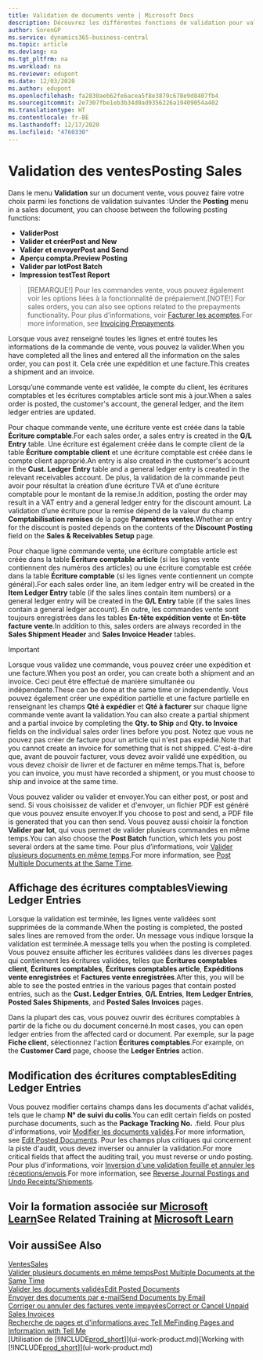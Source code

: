 ```yaml
---
title: Validation de documents vente | Microsoft Docs
description: Découvrez les différentes fonctions de validation pour valider les documents vente et comment mettre à jour les documents validés.
author: SorenGP
ms.service: dynamics365-business-central
ms.topic: article
ms.devlang: na
ms.tgt_pltfrm: na
ms.workload: na
ms.reviewer: edupont
ms.date: 12/03/2020
ms.author: edupont
ms.openlocfilehash: fa2830aeb62fe6acea5f8e3879c678e9d8407fb4
ms.sourcegitcommit: 2e7307fbe1eb3b34d0ad9356226a19409054a402
ms.translationtype: HT
ms.contentlocale: fr-BE
ms.lasthandoff: 12/17/2020
ms.locfileid: "4760330"
---
```

# <a name="posting-sales"></a><span data-ttu-id="ea3a3-103">Validation des ventes</span><span class="sxs-lookup"><span data-stu-id="ea3a3-103">Posting Sales</span></span>

<span data-ttu-id="ea3a3-104">Dans le menu **Validation** sur un document vente, vous pouvez faire votre choix parmi les fonctions de validation suivantes :</span><span class="sxs-lookup"><span data-stu-id="ea3a3-104">Under the **Posting** menu in a sales document, you can choose between the following posting functions:</span></span>

* <span data-ttu-id="ea3a3-105">**Valider**</span><span class="sxs-lookup"><span data-stu-id="ea3a3-105">**Post**</span></span>
* <span data-ttu-id="ea3a3-106">**Valider et créer**</span><span class="sxs-lookup"><span data-stu-id="ea3a3-106">**Post and New**</span></span>
* <span data-ttu-id="ea3a3-107">**Valider et envoyer**</span><span class="sxs-lookup"><span data-stu-id="ea3a3-107">**Post and Send**</span></span>
* <span data-ttu-id="ea3a3-108">**Aperçu compta.**</span><span class="sxs-lookup"><span data-stu-id="ea3a3-108">**Preview Posting**</span></span>
* <span data-ttu-id="ea3a3-109">**Valider par lot**</span><span class="sxs-lookup"><span data-stu-id="ea3a3-109">**Post Batch**</span></span>
* <span data-ttu-id="ea3a3-110">**Impression test**</span><span class="sxs-lookup"><span data-stu-id="ea3a3-110">**Test Report**</span></span>

> <span data-ttu-id="ea3a3-111">[REMARQUE!] Pour les commandes vente, vous pouvez également voir les options liées à la fonctionnalité de prépaiement.</span><span class="sxs-lookup"><span data-stu-id="ea3a3-111">[NOTE!] For sales orders, you can also see options related to the prepayments functionality.</span></span> <span data-ttu-id="ea3a3-112">Pour plus d’informations, voir [Facturer les acomptes](finance-invoice-prepayments.md).</span><span class="sxs-lookup"><span data-stu-id="ea3a3-112">For more information, see [Invoicing Prepayments](finance-invoice-prepayments.md).</span></span> 

<span data-ttu-id="ea3a3-113">Lorsque vous avez renseigné toutes les lignes et entré toutes les informations de la commande de vente, vous pouvez la valider.</span><span class="sxs-lookup"><span data-stu-id="ea3a3-113">When you have completed all the lines and entered all the information on the sales order, you can post it.</span></span> <span data-ttu-id="ea3a3-114">Cela crée une expédition et une facture.</span><span class="sxs-lookup"><span data-stu-id="ea3a3-114">This creates a shipment and an invoice.</span></span>

<span data-ttu-id="ea3a3-115">Lorsqu’une commande vente est validée, le compte du client, les écritures comptables et les écritures comptables article sont mis à jour.</span><span class="sxs-lookup"><span data-stu-id="ea3a3-115">When a sales order is posted, the customer's account, the general ledger, and the item ledger entries are updated.</span></span>

<span data-ttu-id="ea3a3-116">Pour chaque commande vente, une écriture vente est créée dans la table **Écriture comptable**.</span><span class="sxs-lookup"><span data-stu-id="ea3a3-116">For each sales order, a sales entry is created in the **G/L Entry** table.</span></span> <span data-ttu-id="ea3a3-117">Une écriture est également créée dans le compte client de la table **Écriture comptable client** et une écriture comptable est créée dans le compte client approprié.</span><span class="sxs-lookup"><span data-stu-id="ea3a3-117">An entry is also created in the customer's account in the **Cust. Ledger Entry** table and a general ledger entry is created in the relevant receivables account.</span></span> <span data-ttu-id="ea3a3-118">De plus, la validation de la commande peut avoir pour résultat la création d’une écriture TVA et d’une écriture comptable pour le montant de la remise.</span><span class="sxs-lookup"><span data-stu-id="ea3a3-118">In addition, posting the order may result in a VAT entry and a general ledger entry for the discount amount.</span></span> <span data-ttu-id="ea3a3-119">La validation d’une écriture pour la remise dépend de la valeur du champ **Comptabilisation remises** de la page **Paramètres ventes**.</span><span class="sxs-lookup"><span data-stu-id="ea3a3-119">Whether an entry for the discount is posted depends on the contents of the **Discount Posting** field on the **Sales & Receivables Setup** page.</span></span>

<span data-ttu-id="ea3a3-120">Pour chaque ligne commande vente, une écriture comptable article est créée dans la table **Écriture comptable article** (si les lignes vente contiennent des numéros des articles) ou une écriture comptable est créée dans la table **Écriture comptable** (si les lignes vente contiennent un compte général).</span><span class="sxs-lookup"><span data-stu-id="ea3a3-120">For each sales order line, an item ledger entry will be created in the **Item Ledger Entry** table (if the sales lines contain item numbers) or a general ledger entry will be created in the **G/L Entry** table (if the sales lines contain a general ledger account).</span></span> <span data-ttu-id="ea3a3-121">En outre, les commandes vente sont toujours enregistrées dans les tables **En-tête expédition vente** et **En-tête facture vente**.</span><span class="sxs-lookup"><span data-stu-id="ea3a3-121">In addition to this, sales orders are always recorded in the **Sales Shipment Header** and **Sales Invoice Header** tables.</span></span>

> [!IMPORTANT]  
> <span data-ttu-id="ea3a3-122">Lorsque vous validez une commande, vous pouvez créer une expédition et une facture.</span><span class="sxs-lookup"><span data-stu-id="ea3a3-122">When you post an order, you can create both a shipment and an invoice.</span></span> <span data-ttu-id="ea3a3-123">Ceci peut être effectué de manière simultanée ou indépendante.</span><span class="sxs-lookup"><span data-stu-id="ea3a3-123">These can be done at the same time or independently.</span></span> <span data-ttu-id="ea3a3-124">Vous pouvez également créer une expédition partielle et une facture partielle en renseignant les champs **Qté à expédier** et **Qté à facturer** sur chaque ligne commande vente avant la validation.</span><span class="sxs-lookup"><span data-stu-id="ea3a3-124">You can also create a partial shipment and a partial invoice by completing the **Qty. to Ship** and **Qty. to Invoice** fields on the individual sales order lines before you post.</span></span> <span data-ttu-id="ea3a3-125">Notez que vous ne pouvez pas créer de facture pour un article qui n'est pas expédié.</span><span class="sxs-lookup"><span data-stu-id="ea3a3-125">Note that you cannot create an invoice for something that is not shipped.</span></span> <span data-ttu-id="ea3a3-126">C'est-à-dire que, avant de pouvoir facturer, vous devez avoir validé une expédition, ou vous devez choisir de livrer et de facturer en même temps.</span><span class="sxs-lookup"><span data-stu-id="ea3a3-126">That is, before you can invoice, you must have recorded a shipment, or you must choose to ship and invoice at the same time.</span></span>

<span data-ttu-id="ea3a3-127">Vous pouvez valider ou valider et envoyer.</span><span class="sxs-lookup"><span data-stu-id="ea3a3-127">You can either post, or post and send.</span></span> <span data-ttu-id="ea3a3-128">Si vous choisissez de valider et d'envoyer, un fichier PDF est généré que vous pouvez ensuite envoyer.</span><span class="sxs-lookup"><span data-stu-id="ea3a3-128">If you choose to post and send, a PDF file is generated that you can then send.</span></span> <span data-ttu-id="ea3a3-129">Vous pouvez aussi choisir la fonction **Valider par lot**, qui vous permet de valider plusieurs commandes en même temps.</span><span class="sxs-lookup"><span data-stu-id="ea3a3-129">You can also choose the **Post Batch** function, which lets you post several orders at the same time.</span></span> <span data-ttu-id="ea3a3-130">Pour plus d’informations, voir [Valider plusieurs documents en même temps](ui-batch-posting.md).</span><span class="sxs-lookup"><span data-stu-id="ea3a3-130">For more information, see [Post Multiple Documents at the Same Time](ui-batch-posting.md).</span></span>

## <a name="viewing-ledger-entries"></a><span data-ttu-id="ea3a3-131">Affichage des écritures comptables</span><span class="sxs-lookup"><span data-stu-id="ea3a3-131">Viewing Ledger Entries</span></span>

<span data-ttu-id="ea3a3-132">Lorsque la validation est terminée, les lignes vente validées sont supprimées de la commande.</span><span class="sxs-lookup"><span data-stu-id="ea3a3-132">When the posting is completed, the posted sales lines are removed from the order.</span></span> <span data-ttu-id="ea3a3-133">Un message vous indique lorsque la validation est terminée.</span><span class="sxs-lookup"><span data-stu-id="ea3a3-133">A message tells you when the posting is completed.</span></span> <span data-ttu-id="ea3a3-134">Vous pouvez ensuite afficher les écritures validées dans les diverses pages qui contiennent les écritures validées, telles que **Écritures comptables client**, **Écritures comptables**, **Écritures comptables article**, **Expéditions vente enregistrées** et **Factures vente enregistrées**.</span><span class="sxs-lookup"><span data-stu-id="ea3a3-134">After this, you will be able to see the posted entries in the various pages that contain posted entries, such as the **Cust. Ledger Entries**, **G/L Entries**, **Item Ledger Entries**, **Posted Sales Shipments**, and **Posted Sales Invoices** pages.</span></span>  

<span data-ttu-id="ea3a3-135">Dans la plupart des cas, vous pouvez ouvrir des écritures comptables à partir de la fiche ou du document concerné.</span><span class="sxs-lookup"><span data-stu-id="ea3a3-135">In most cases, you can open ledger entries from the affected card or document.</span></span> <span data-ttu-id="ea3a3-136">Par exemple, sur la page **Fiche client**, sélectionnez l'action **Écritures comptables**.</span><span class="sxs-lookup"><span data-stu-id="ea3a3-136">For example, on the **Customer Card** page, choose the **Ledger Entries** action.</span></span>

## <a name="editing-ledger-entries"></a><span data-ttu-id="ea3a3-137">Modification des écritures comptables</span><span class="sxs-lookup"><span data-stu-id="ea3a3-137">Editing Ledger Entries</span></span>

<span data-ttu-id="ea3a3-138">Vous pouvez modifier certains champs dans les documents d'achat validés, tels que le champ **N° de suivi du colis**.</span><span class="sxs-lookup"><span data-stu-id="ea3a3-138">You can edit certain fields on posted purchase documents, such as the **Package Tracking No.**</span></span> <span data-ttu-id="ea3a3-139">.</span><span class="sxs-lookup"><span data-stu-id="ea3a3-139">field.</span></span> <span data-ttu-id="ea3a3-140">Pour plus d'informations, voir [Modifier les documents validés](across-edit-posted-document.md).</span><span class="sxs-lookup"><span data-stu-id="ea3a3-140">For more information, see [Edit Posted Documents](across-edit-posted-document.md).</span></span> <span data-ttu-id="ea3a3-141">Pour les champs plus critiques qui concernent la piste d'audit, vous devez inverser ou annuler la validation.</span><span class="sxs-lookup"><span data-stu-id="ea3a3-141">For more critical fields that affect the auditing trail, you must reverse or undo posting.</span></span> <span data-ttu-id="ea3a3-142">Pour plus d'informations, voir [Inversion d'une validation feuille et annuler les réceptions/envois](finance-how-reverse-journal-posting.md).</span><span class="sxs-lookup"><span data-stu-id="ea3a3-142">For more information, see [Reverse Journal Postings and Undo Receipts/Shipments](finance-how-reverse-journal-posting.md).</span></span>

## <a name="see-related-training-at-microsoft-learn"></a><span data-ttu-id="ea3a3-143">Voir la formation associée sur [Microsoft Learn](/learn/modules/ship-invoice-items-dynamics-365-business-central/index)</span><span class="sxs-lookup"><span data-stu-id="ea3a3-143">See Related Training at [Microsoft Learn](/learn/modules/ship-invoice-items-dynamics-365-business-central/index)</span></span>

## <a name="see-also"></a><span data-ttu-id="ea3a3-144">Voir aussi</span><span class="sxs-lookup"><span data-stu-id="ea3a3-144">See Also</span></span>

[<span data-ttu-id="ea3a3-145">Ventes</span><span class="sxs-lookup"><span data-stu-id="ea3a3-145">Sales</span></span>](sales-manage-sales.md)  
[<span data-ttu-id="ea3a3-146">Valider plusieurs documents en même temps</span><span class="sxs-lookup"><span data-stu-id="ea3a3-146">Post Multiple Documents at the Same Time</span></span>](ui-batch-posting.md)  
[<span data-ttu-id="ea3a3-147">Valider les documents validés</span><span class="sxs-lookup"><span data-stu-id="ea3a3-147">Edit Posted Documents</span></span>](across-edit-posted-document.md)  
[<span data-ttu-id="ea3a3-148">Envoyer des documents par e-mail</span><span class="sxs-lookup"><span data-stu-id="ea3a3-148">Send Documents by Email</span></span>](ui-how-send-documents-email.md)  
[<span data-ttu-id="ea3a3-149">Corriger ou annuler des factures vente impayées</span><span class="sxs-lookup"><span data-stu-id="ea3a3-149">Correct or Cancel Unpaid Sales Invoices</span></span>](sales-how-correct-cancel-sales-invoice.md)  
[<span data-ttu-id="ea3a3-150">Recherche de pages et d'informations avec Tell Me</span><span class="sxs-lookup"><span data-stu-id="ea3a3-150">Finding Pages and Information with Tell Me</span></span>](ui-search.md)  
<span data-ttu-id="ea3a3-151">[Utilisation de [!INCLUDE[prod_short](includes/prod_short.md)]](ui-work-product.md)</span><span class="sxs-lookup"><span data-stu-id="ea3a3-151">[Working with [!INCLUDE[prod_short](includes/prod_short.md)]](ui-work-product.md)</span></span>
